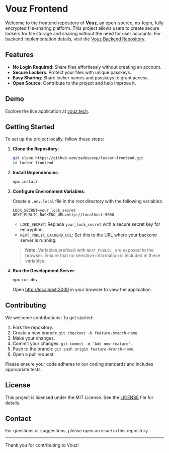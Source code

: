 # Vouz Frontend

Welcome to the frontend repository of **Vouz**, an open-source, no-login, fully encrypted file-sharing platform. This project allows users to create secure lockers for file storage and sharing without the need for user accounts. For backend implementation details, visit the [Vouz Backend Repository](https://github.com/zadescoxp/locker-backend).

## Features

- **No Login Required**: Share files effortlessly without creating an account.
- **Secure Lockers**: Protect your files with unique passkeys.
- **Easy Sharing**: Share locker names and passkeys to grant access.
- **Open Source**: Contribute to the project and help improve it.

## Demo

Explore the live application at [vouz.tech](https://vouz.tech).

## Getting Started

To set up the project locally, follow these steps:

1. **Clone the Repository**:

   ```bash
   git clone https://github.com/zadescoxp/locker-frontend.git
   cd locker-frontend
   ```

2. **Install Dependencies**:

   ```bash
   npm install
   ```

3. **Configure Environment Variables**:

   Create a `.env.local` file in the root directory with the following variables:

   ```env
   LOCK_SECRET=your_lock_secret
   NEXT_PUBLIC_BACKEND_URL=http://localhost:5000
   ```

   - `LOCK_SECRET`: Replace `your_lock_secret` with a secure secret key for encryption.
   - `NEXT_PUBLIC_BACKEND_URL`: Set this to the URL where your backend server is running.

   > **Note**: Variables prefixed with `NEXT_PUBLIC_` are exposed to the browser. Ensure that no sensitive information is included in these variables. 

4. **Run the Development Server**:

   ```bash
   npm run dev
   ```

   Open [http://localhost:3000](http://localhost:3000) in your browser to view the application.

## Contributing

We welcome contributions! To get started:

1. Fork the repository.
2. Create a new branch: `git checkout -b feature-branch-name`.
3. Make your changes.
4. Commit your changes: `git commit -m 'Add new feature'`.
5. Push to the branch: `git push origin feature-branch-name`.
6. Open a pull request.

Please ensure your code adheres to our coding standards and includes appropriate tests.

## License

This project is licensed under the MIT License. See the [LICENSE](LICENSE) file for details.

## Contact

For questions or suggestions, please open an issue in this repository.

---

Thank you for contributing to Vouz! 
